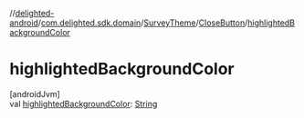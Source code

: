 //[delighted-android](../../../../index.md)/[com.delighted.sdk.domain](../../index.md)/[SurveyTheme](../index.md)/[CloseButton](index.md)/[highlightedBackgroundColor](highlighted-background-color.md)

# highlightedBackgroundColor

[androidJvm]\
val [highlightedBackgroundColor](highlighted-background-color.md): [String](https://kotlinlang.org/api/latest/jvm/stdlib/kotlin/-string/index.html)
